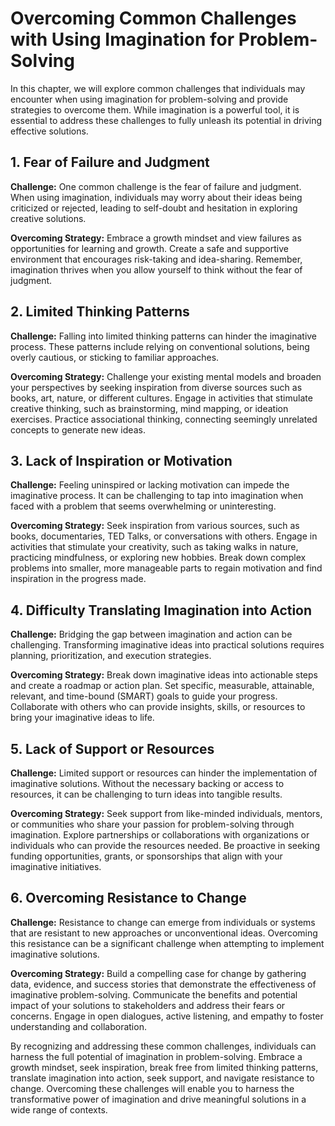Overcoming Common Challenges with Using Imagination for Problem-Solving
==================================================================================

In this chapter, we will explore common challenges that individuals may encounter when using imagination for problem-solving and provide strategies to overcome them. While imagination is a powerful tool, it is essential to address these challenges to fully unleash its potential in driving effective solutions.

1\. Fear of Failure and Judgment
-------------------------------

**Challenge:** One common challenge is the fear of failure and judgment. When using imagination, individuals may worry about their ideas being criticized or rejected, leading to self-doubt and hesitation in exploring creative solutions.

**Overcoming Strategy:** Embrace a growth mindset and view failures as opportunities for learning and growth. Create a safe and supportive environment that encourages risk-taking and idea-sharing. Remember, imagination thrives when you allow yourself to think without the fear of judgment.

2\. Limited Thinking Patterns
----------------------------

**Challenge:** Falling into limited thinking patterns can hinder the imaginative process. These patterns include relying on conventional solutions, being overly cautious, or sticking to familiar approaches.

**Overcoming Strategy:** Challenge your existing mental models and broaden your perspectives by seeking inspiration from diverse sources such as books, art, nature, or different cultures. Engage in activities that stimulate creative thinking, such as brainstorming, mind mapping, or ideation exercises. Practice associational thinking, connecting seemingly unrelated concepts to generate new ideas.

3\. Lack of Inspiration or Motivation
------------------------------------

**Challenge:** Feeling uninspired or lacking motivation can impede the imaginative process. It can be challenging to tap into imagination when faced with a problem that seems overwhelming or uninteresting.

**Overcoming Strategy:** Seek inspiration from various sources, such as books, documentaries, TED Talks, or conversations with others. Engage in activities that stimulate your creativity, such as taking walks in nature, practicing mindfulness, or exploring new hobbies. Break down complex problems into smaller, more manageable parts to regain motivation and find inspiration in the progress made.

4\. Difficulty Translating Imagination into Action
-------------------------------------------------

**Challenge:** Bridging the gap between imagination and action can be challenging. Transforming imaginative ideas into practical solutions requires planning, prioritization, and execution strategies.

**Overcoming Strategy:** Break down imaginative ideas into actionable steps and create a roadmap or action plan. Set specific, measurable, attainable, relevant, and time-bound (SMART) goals to guide your progress. Collaborate with others who can provide insights, skills, or resources to bring your imaginative ideas to life.

5\. Lack of Support or Resources
-------------------------------

**Challenge:** Limited support or resources can hinder the implementation of imaginative solutions. Without the necessary backing or access to resources, it can be challenging to turn ideas into tangible results.

**Overcoming Strategy:** Seek support from like-minded individuals, mentors, or communities who share your passion for problem-solving through imagination. Explore partnerships or collaborations with organizations or individuals who can provide the resources needed. Be proactive in seeking funding opportunities, grants, or sponsorships that align with your imaginative initiatives.

6\. Overcoming Resistance to Change
----------------------------------

**Challenge:** Resistance to change can emerge from individuals or systems that are resistant to new approaches or unconventional ideas. Overcoming this resistance can be a significant challenge when attempting to implement imaginative solutions.

**Overcoming Strategy:** Build a compelling case for change by gathering data, evidence, and success stories that demonstrate the effectiveness of imaginative problem-solving. Communicate the benefits and potential impact of your solutions to stakeholders and address their fears or concerns. Engage in open dialogues, active listening, and empathy to foster understanding and collaboration.

By recognizing and addressing these common challenges, individuals can harness the full potential of imagination in problem-solving. Embrace a growth mindset, seek inspiration, break free from limited thinking patterns, translate imagination into action, seek support, and navigate resistance to change. Overcoming these challenges will enable you to harness the transformative power of imagination and drive meaningful solutions in a wide range of contexts.
